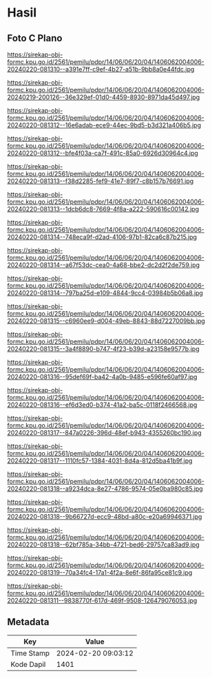 # Hasil

## Foto C Plano

https://sirekap-obj-formc.kpu.go.id/2561/pemilu/pdpr/14/06/06/20/04/1406062004006-20240220-081310--a391e7ff-c9ef-4b27-a51b-9bb8a0e44fdc.jpg

https://sirekap-obj-formc.kpu.go.id/2561/pemilu/pdpr/14/06/06/20/04/1406062004006-20240219-200126--36e329ef-01d0-4459-8930-8971da45d497.jpg

https://sirekap-obj-formc.kpu.go.id/2561/pemilu/pdpr/14/06/06/20/04/1406062004006-20240220-081312--16e6adab-ece9-44ec-9bd5-b3d321a406b5.jpg

https://sirekap-obj-formc.kpu.go.id/2561/pemilu/pdpr/14/06/06/20/04/1406062004006-20240220-081312--bfe4f03a-ca7f-491c-85a0-6926d30964c4.jpg

https://sirekap-obj-formc.kpu.go.id/2561/pemilu/pdpr/14/06/06/20/04/1406062004006-20240220-081313--f38d2285-fef9-41e7-89f7-c8b157b76691.jpg

https://sirekap-obj-formc.kpu.go.id/2561/pemilu/pdpr/14/06/06/20/04/1406062004006-20240220-081313--1dcb6dc8-7669-4f8a-a222-590616c00142.jpg

https://sirekap-obj-formc.kpu.go.id/2561/pemilu/pdpr/14/06/06/20/04/1406062004006-20240220-081314--748eca9f-d2ad-4106-97b1-82ca6c87b215.jpg

https://sirekap-obj-formc.kpu.go.id/2561/pemilu/pdpr/14/06/06/20/04/1406062004006-20240220-081314--a67f53dc-cea0-4a68-bbe2-dc2d2f2de759.jpg

https://sirekap-obj-formc.kpu.go.id/2561/pemilu/pdpr/14/06/06/20/04/1406062004006-20240220-081314--797ba25d-e109-4844-9cc4-03984b5b06a8.jpg

https://sirekap-obj-formc.kpu.go.id/2561/pemilu/pdpr/14/06/06/20/04/1406062004006-20240220-081315--c6960ee9-d004-49eb-8843-88d7227009bb.jpg

https://sirekap-obj-formc.kpu.go.id/2561/pemilu/pdpr/14/06/06/20/04/1406062004006-20240220-081315--3a4f8890-b747-4f23-b39d-a23158e9577b.jpg

https://sirekap-obj-formc.kpu.go.id/2561/pemilu/pdpr/14/06/06/20/04/1406062004006-20240220-081316--95def69f-ba42-4a0b-9485-e596fe60af97.jpg

https://sirekap-obj-formc.kpu.go.id/2561/pemilu/pdpr/14/06/06/20/04/1406062004006-20240220-081316--ef6d3ed0-b374-41a2-ba5c-0118f2466568.jpg

https://sirekap-obj-formc.kpu.go.id/2561/pemilu/pdpr/14/06/06/20/04/1406062004006-20240220-081317--847a0226-396d-48ef-b943-4355260bc190.jpg

https://sirekap-obj-formc.kpu.go.id/2561/pemilu/pdpr/14/06/06/20/04/1406062004006-20240220-081317--1110fc57-1384-4031-8d4a-812d5ba41b9f.jpg

https://sirekap-obj-formc.kpu.go.id/2561/pemilu/pdpr/14/06/06/20/04/1406062004006-20240220-081318--a9234dca-8e27-4786-9574-05e0ba980c85.jpg

https://sirekap-obj-formc.kpu.go.id/2561/pemilu/pdpr/14/06/06/20/04/1406062004006-20240220-081318--9b66727d-ecc9-48bd-a80c-e20a69946371.jpg

https://sirekap-obj-formc.kpu.go.id/2561/pemilu/pdpr/14/06/06/20/04/1406062004006-20240220-081318--62bf785a-34bb-4721-bed6-29757ca83ad9.jpg

https://sirekap-obj-formc.kpu.go.id/2561/pemilu/pdpr/14/06/06/20/04/1406062004006-20240220-081319--70a34fc4-17a1-4f2a-8e6f-86fa95ce81c9.jpg

https://sirekap-obj-formc.kpu.go.id/2561/pemilu/pdpr/14/06/06/20/04/1406062004006-20240220-081311--9838770f-617d-469f-9508-126479076053.jpg


## Metadata

| Key        | Value               |
| ---------- | ------------------- |
| Time Stamp | 2024-02-20 09:03:12 |
| Kode Dapil | 1401                |



